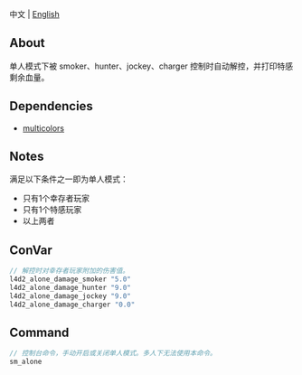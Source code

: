 中文 | [English](./README_EN.md)

## About
单人模式下被 smoker、hunter、jockey、charger 控制时自动解控，并打印特感剩余血量。

## Dependencies
- [multicolors](https://github.com/fdxx/l4d2_plugins/tree/main/multicolors)

## Notes
满足以下条件之一即为单人模式：
- 只有1个幸存者玩家
- 只有1个特感玩家
- 以上两者

## ConVar
```c
// 解控时对幸存者玩家附加的伤害值。
l4d2_alone_damage_smoker "5.0"
l4d2_alone_damage_hunter "9.0"
l4d2_alone_damage_jockey "9.0"
l4d2_alone_damage_charger "0.0"
```

## Command
```c
// 控制台命令，手动开启或关闭单人模式。多人下无法使用本命令。
sm_alone
```